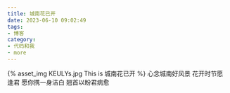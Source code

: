 ```yaml
---
title: 城南花已开
date: 2023-06-10 09:02:49
tags:
- 博客
category:
- 代码和我
- more
---
```

{% asset_img KEULYs.jpg This is 城南花已开 %}
心念城南好风景
花开时节愿逢君
愿你携一身洁白
翘首以盼君病愈